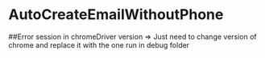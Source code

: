 # AutoCreateEmailWithoutPhone
##Error session in chromeDriver version
=> Just need to change version of chrome and replace it with the one run in debug folder
